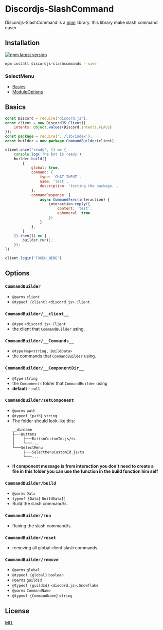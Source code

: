 # Discordjs-SlashCommand
Discordjs-SlashCommand is a [npm](https://npmjs.com/) library. this library make slash command easer

## Installation
[![npm latest version](https://img.shields.io/npm/v/@semantic-release/npm/latest.svg)](https://www.npmjs.com/package/@semantic-release/npm)

```bash
npm install discordjs-slashcommands --save
```

### SelectMenu
 * [Basics](#Basics)
 * [ModuleOptions](#Options)

## Basics

```javascript
const Discord = require('discord.js');
const client = new DiscordJS.Client({
    intents: Object.values(Discord.Intents.FLAGS)
});
const package = require('../lib/index');
const builder = new package.CommandBuilder(client);

client.once('ready', () => {
    console.log('The bot is ready')
    builder.build([
        {
            global: true,
            command: {
                type: 'CHAT_INPUT',
                name: 'test',
                description: 'testing the package.',
            },
            commandResponse: {
                async CommandExec(interaction) {
                    interaction.reply({
                        content: 'test',
                        ephemeral: true
                    })
                }
            },
        }
    ]).then(() => {
        builder.run();
    });
})

client.login('TOKEN_HERE')
```

## Options
### `CommandBuilder` 
 * `@parms` `client`
 *  `@typeof {client}` `<discord.js>.Client` 
### `CommandBuilder/__client__`
 * `@type` `<discord.js>.Client`
 * the client that `CommandBuilder` using.
### `CommandBuilder/__Commands__`
 *  `@type` `Map<string, BuildData>`
 *  the commands that `CommandBuilder` using.
### `CommandBuilder/__ComponentDir__`
 * `@type` `string`
 *  the `Components` folder that `CommandBuilder` using
 * **default** - `null`
### `CommandBuilder/setComponent`
 * `@parms` `path`
 * `@typeof {path}` `string`
 * The folder should look like this:
    ```bash
    __dirname
    ├───Buttons
    │    ├───ButtonCustomId.js/ts
    │    └───...
    └───SelectMenu
         ├───SelectMenuCustomId.js/ts
         └───...
      ```
 * **If component message is from interaction you don't need to create a file in this folder you can use the function in the build function him self**
### `CommandBuilder/build`
 * `@parms` `Data`
 * `typeof {Data}` `BuildData[]`
 * Build the slash command/s.
### `CommandBuilder/run`
 * Runing the slash command/s.
### `CommandBuilder/reset`
 * removing all global client slash commands.
### `CommandBuilder/remove`
 * `@parms` `global`
 * `@typeof {global}` `boolean`
 * `@parms` `guildId`
 * `@typeof {guildId}` `<discord.js>.Snowflake`
 * `@parms` `CommandName`
 * `@typeof {CommandName}` `string`


## License
[MIT](https://choosealicense.com/licenses/mit/)